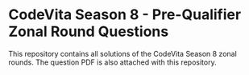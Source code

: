 # CodeVita Season 8 - Pre-Qualifier Zonal Round Questions
This repository contains all solutions of the CodeVita Season 8 zonal rounds. The question PDF is also attached with this repository.
